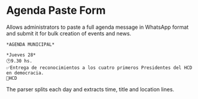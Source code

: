 # Agenda Paste Form

Allows administrators to paste a full agenda message in WhatsApp format and submit it for bulk creation of events and news.

```
*AGENDA MUNICIPAL*

*Jueves 28*
🕑9.30 hs.
✅Entrega de reconocimientos a los cuatro primeros Presidentes del HCD en democracia.
📍HCD
```

The parser splits each day and extracts time, title and location lines.
